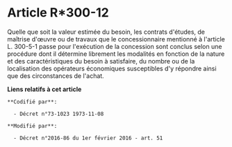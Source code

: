 # Article R*300-12

Quelle que soit la valeur estimée du besoin, les contrats d'études, de maîtrise d'œuvre ou de travaux que le concessionnaire
mentionné à l'article L. 300-5-1 passe pour l'exécution de la concession sont conclus selon une procédure dont il détermine
librement les modalités en fonction de la nature et des caractéristiques du besoin à satisfaire, du nombre ou de la
localisation des opérateurs économiques susceptibles d'y répondre ainsi que des circonstances de l'achat.

**Liens relatifs à cet article**

	**Codifié par**:

	  - Décret n°73-1023 1973-11-08

	**Modifié par**:

	  - Décret n°2016-86 du 1er février 2016 - art. 51
